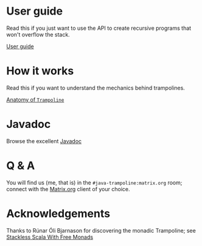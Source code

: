 # User guide

Read this if you just want to use the API to create recursive programs that won't overflow the stack.

[User guide](https://mrbackend.github.io/java-trampoline/user-guide.html)

# How it works

Read this if you want to understand the mechanics behind trampolines.

[Anatomy of `Trampoline`](https://mrbackend.github.io/java-trampoline/anatomy-of-trampoline.html)

# Javadoc

Browse the excellent [Javadoc](https://mrbackend.github.io/java-trampoline/apidocs/)

# Q & A

You will find us (me, that is) in the `#java-trampoline:matrix.org` room; connect with the
[Matrix.org](http://matrix.org/) client of your choice. 

# Acknowledgements

Thanks to Rúnar Óli Bjarnason for discovering the monadic Trampoline; see
[Stackless Scala With Free Monads](http://blog.higher-order.com/assets/trampolines.pdf)  
